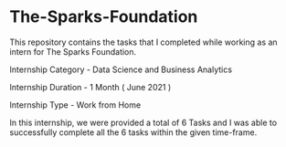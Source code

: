 # The-Sparks-Foundation
This repository contains the tasks that I completed while working as an intern for The Sparks Foundation.

Internship Category - Data Science and Business Analytics

Internship Duration - 1 Month ( June 2021 )

Internship Type - Work from Home

In this internship, we were provided a total of 6 Tasks and I was able to successfully complete all the 6 tasks within the given time-frame.
